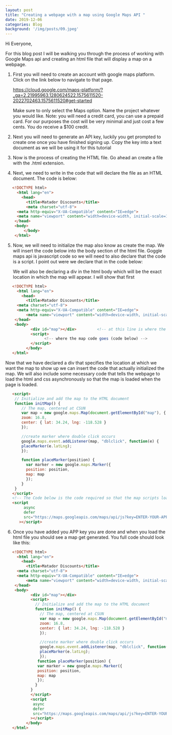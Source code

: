 ```yaml
---
layout: post
title: "Creating a webpage with a map using Google Maps API "
date: 2019-12-06
categories: Blog
background: '/img/posts/09.jpeg'
---
```


Hi Everyone, 

For this blog post I will be walking you through the process of working with Google Maps api and creating an html file that will display a map on a webpage.

1. First you will need to create an account with google maps platform. Click on the link below to navigate to that page.

     https://cloud.google.com/maps-platform/?_ga=2.21995963.1280624522.1575611520-2022702463.1575611520#get-started
     
     Make sure to only select the Maps option.
     Name the project whatever you would like.
       Note: you will need a credit card, you can use a prepaid card. For our purposes the cost will be very minimal and just cost a few cents. You do receive a $100 credit.

2. Next you will need to generate an API key, luckily you get prompted to create one once you have finished signing up. Copy the key into a text document as we will be using it for this tutorial

3. Now is the process of creating the HTML file. Go ahead an create a file with the .html extension. 

4. Next, we need to write in the code that will declare the file as an HTML document. The code is below:
```html
   <!DOCTYPE html>
     <html lang="en">
       <head>
         <title>Matador Discounts</title>
         <meta charset="utf-8">
  	 <meta http-equiv="X-UA-Compatible" content="IE=edge">
	 <meta name="viewport" content="width=device-width, initial-scale=1">
 	</head>  
  	<body>
        </body>
    </html>
```

5. Now, we will need to initialize the map also know as create the map. We will insert the code below into the body section of the html file. Goggle maps api is javascript code so we will need to also declare that the code is a script. I point out were we declare that in the code below:

   We will also be declaring a div in the html body which will be the exact location in which the map will appear. I will show that first
```html
   <!DOCTYPE html>
     <html lang="en">
       <head>
         <title>Matador Discounts</title>
	 <meta charset="utf-8">
  	 <meta http-equiv="X-UA-Compatible" content="IE=edge">
         <meta name="viewport" content="width=device-width, initial-scale=1">
 	</head>  
  	<body>
           <div id="map"></div>         <!-- at this line is where the map is generated -->
           <script>
		         <!-- where the map code goes (code below) -->
           </script>
         </body>
   </html>
```

   Now that we have declared a div that specifies the location at which we want the map to show up we can insert the code that actually initialized the map. We will also include some necessary code that tells the webpage to load the html and css asynchronously so that the map is loaded when the page is loaded.
   
```html   
   <script>
    // Initialize and add the map to the HTML document
    function initMap() {
       // The map, centered at CSUN
       var map = new google.maps.Map(document.getElementById("map"), {
       zoom: 16.8,
       center: { lat: 34.24, lng: -118.528 }
       });

       //create marker where double click occurs
       google.maps.event.addListener(map, "dblclick", function(e) {
       placeMarker(e.latLng);
       });

       function placeMarker(position) {
         var marker = new google.maps.Marker({
         position: position,
         map: map
         });
       }
    }
   </script>
   <!-- The Code below is the code required so that the map scripts load asynchronously with the html you will also need the app key that you requested when you first created an account-->
   <script
        async
        defer
        src="https://maps.googleapis.com/maps/api/js?key=ENTER-YOUR-APP-KEY-HERE&callback=initMap"
      ></script>
```

6. Once you have added you APP key you are done and when you load the html file you should see a map get generated. You full code should look like this:

```html
   <!DOCTYPE html>
     <html lang="en">
       <head>
         <title>Matador Discounts</title>
	 <meta charset="utf-8">
  	 <meta http-equiv="X-UA-Compatible" content="IE=edge">
         <meta name="viewport" content="width=device-width, initial-scale=1">
 	</head>  
  	<body>
           <div id="map"></div>       
           <script>
             // Initialize and add the map to the HTML document
             function initMap() {
               // The map, centered at CSUN
               var map = new google.maps.Map(document.getElementById("map"), {
               zoom: 16.8,
               center: { lat: 34.24, lng: -118.528 }
               });

               //create marker where double click occurs
               google.maps.event.addListener(map, "dblclick", function(e) {
               placeMarker(e.latLng);
               });
              function placeMarker(position) {
              var marker = new google.maps.Marker({
              position: position,
              map: map
              });
             }
           }
           </script>
           <script
            async
            defer
            src="https://maps.googleapis.com/maps/api/js?key=ENTER-YOUR-APP-KEY-HERE&callback=initMap"
           ></script>		   
         </body>
   </html>
```
